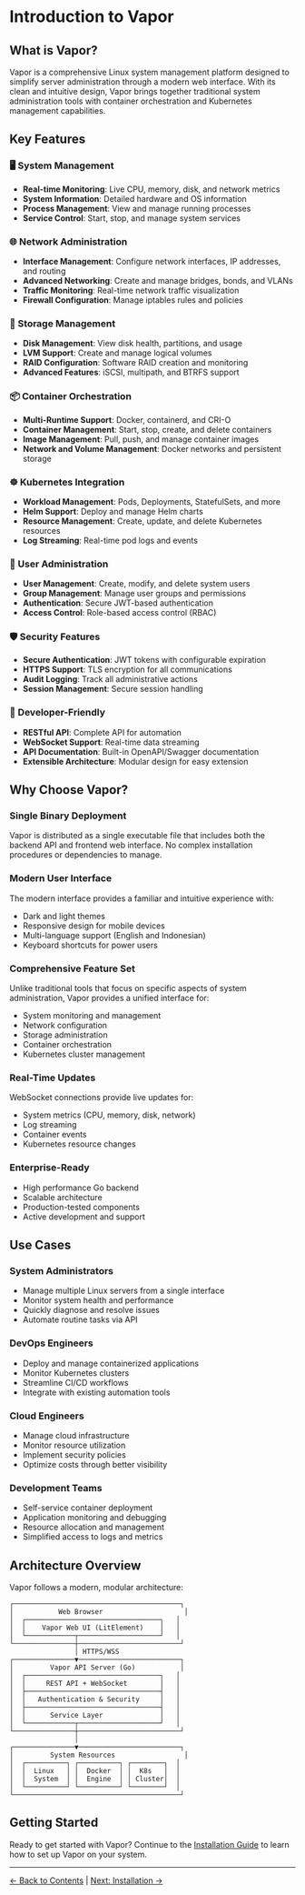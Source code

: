 # Introduction to Vapor

## What is Vapor?

Vapor is a comprehensive Linux system management platform designed to simplify server administration through a modern web interface. With its clean and intuitive design, Vapor brings together traditional system administration tools with container orchestration and Kubernetes management capabilities.

## Key Features

### 🖥️ System Management
- **Real-time Monitoring**: Live CPU, memory, disk, and network metrics
- **System Information**: Detailed hardware and OS information
- **Process Management**: View and manage running processes
- **Service Control**: Start, stop, and manage system services

### 🌐 Network Administration
- **Interface Management**: Configure network interfaces, IP addresses, and routing
- **Advanced Networking**: Create and manage bridges, bonds, and VLANs
- **Traffic Monitoring**: Real-time network traffic visualization
- **Firewall Configuration**: Manage iptables rules and policies

### 💾 Storage Management
- **Disk Management**: View disk health, partitions, and usage
- **LVM Support**: Create and manage logical volumes
- **RAID Configuration**: Software RAID creation and monitoring
- **Advanced Features**: iSCSI, multipath, and BTRFS support

### 📦 Container Orchestration
- **Multi-Runtime Support**: Docker, containerd, and CRI-O
- **Container Management**: Start, stop, create, and delete containers
- **Image Management**: Pull, push, and manage container images
- **Network and Volume Management**: Docker networks and persistent storage

### ☸️ Kubernetes Integration
- **Workload Management**: Pods, Deployments, StatefulSets, and more
- **Helm Support**: Deploy and manage Helm charts
- **Resource Management**: Create, update, and delete Kubernetes resources
- **Log Streaming**: Real-time pod logs and events

### 👥 User Administration
- **User Management**: Create, modify, and delete system users
- **Group Management**: Manage user groups and permissions
- **Authentication**: Secure JWT-based authentication
- **Access Control**: Role-based access control (RBAC)

### 🛡️ Security Features
- **Secure Authentication**: JWT tokens with configurable expiration
- **HTTPS Support**: TLS encryption for all communications
- **Audit Logging**: Track all administrative actions
- **Session Management**: Secure session handling

### 🔧 Developer-Friendly
- **RESTful API**: Complete API for automation
- **WebSocket Support**: Real-time data streaming
- **API Documentation**: Built-in OpenAPI/Swagger documentation
- **Extensible Architecture**: Modular design for easy extension

## Why Choose Vapor?

### Single Binary Deployment
Vapor is distributed as a single executable file that includes both the backend API and frontend web interface. No complex installation procedures or dependencies to manage.

### Modern User Interface
The modern interface provides a familiar and intuitive experience with:
- Dark and light themes
- Responsive design for mobile devices
- Multi-language support (English and Indonesian)
- Keyboard shortcuts for power users

### Comprehensive Feature Set
Unlike traditional tools that focus on specific aspects of system administration, Vapor provides a unified interface for:
- System monitoring and management
- Network configuration
- Storage administration
- Container orchestration
- Kubernetes cluster management

### Real-Time Updates
WebSocket connections provide live updates for:
- System metrics (CPU, memory, disk, network)
- Log streaming
- Container events
- Kubernetes resource changes

### Enterprise-Ready
- High performance Go backend
- Scalable architecture
- Production-tested components
- Active development and support

## Use Cases

### System Administrators
- Manage multiple Linux servers from a single interface
- Monitor system health and performance
- Quickly diagnose and resolve issues
- Automate routine tasks via API

### DevOps Engineers
- Deploy and manage containerized applications
- Monitor Kubernetes clusters
- Streamline CI/CD workflows
- Integrate with existing automation tools

### Cloud Engineers
- Manage cloud infrastructure
- Monitor resource utilization
- Implement security policies
- Optimize costs through better visibility

### Development Teams
- Self-service container deployment
- Application monitoring and debugging
- Resource allocation and management
- Simplified access to logs and metrics

## Architecture Overview

Vapor follows a modern, modular architecture:

```
┌─────────────────────────────────────────┐
│           Web Browser                    │
│  ┌─────────────────────────────────┐   │
│  │    Vapor Web UI (LitElement)    │   │
│  └────────────┬────────────────────┘   │
└───────────────┼─────────────────────────┘
                │ HTTPS/WSS
┌───────────────▼─────────────────────────┐
│         Vapor API Server (Go)           │
│  ┌─────────────────────────────────┐   │
│  │     REST API + WebSocket        │   │
│  ├─────────────────────────────────┤   │
│  │   Authentication & Security     │   │
│  ├─────────────────────────────────┤   │
│  │      Service Layer              │   │
│  └────────────┬────────────────────┘   │
└───────────────┼─────────────────────────┘
                │
┌───────────────▼─────────────────────────┐
│         System Resources                 │
│  ┌──────────┐ ┌──────────┐ ┌────────┐  │
│  │  Linux   │ │  Docker  │ │  K8s   │  │
│  │  System  │ │  Engine  │ │ Cluster│  │
│  └──────────┘ └──────────┘ └────────┘  │
└─────────────────────────────────────────┘
```

## Getting Started

Ready to get started with Vapor? Continue to the [Installation Guide](02-installation.md) to learn how to set up Vapor on your system.

---

[← Back to Contents](README.md) | [Next: Installation →](02-installation.md)
